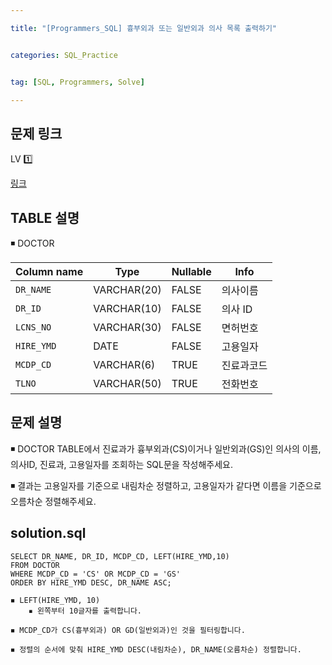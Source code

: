 ```yaml
---

title: "[Programmers_SQL] 흉부외과 또는 일반외과 의사 목록 출력하기"


categories: SQL_Practice


tag: [SQL, Programmers, Solve]

---
```


## 문제 링크

LV 1️⃣ 

[링크](https://school.programmers.co.kr/learn/courses/30/lessons/132203)

## TABLE 설명

◾ DOCTOR

|Column name|Type|Nullable|Info|
|-|-|-|-|
|`DR_NAME`|VARCHAR(20)|FALSE|의사이름|
|`DR_ID`|VARCHAR(10)|FALSE|의사 ID|
|`LCNS_NO`|VARCHAR(30)|FALSE|면허번호|
|`HIRE_YMD`|DATE|FALSE|고용일자|
|`MCDP_CD`|VARCHAR(6)|TRUE|진료과코드|
|`TLNO`|VARCHAR(50)|TRUE|전화번호|

## 문제 설명

◾ DOCTOR TABLE에서 진료과가 흉부외과(CS)이거나 일반외과(GS)인 의사의 이름, 의사ID, 진료과, 고용일자를 조회하는 SQL문을 작성해주세요. 

◾ 결과는 고용일자를 기준으로 내림차순 정렬하고, 고용일자가 같다면 이름을 기준으로 오름차순 정렬해주세요. 

## solution.sql
    SELECT DR_NAME, DR_ID, MCDP_CD, LEFT(HIRE_YMD,10)
    FROM DOCTOR
    WHERE MCDP_CD = 'CS' OR MCDP_CD = 'GS'
    ORDER BY HIRE_YMD DESC, DR_NAME ASC;

```
◾ LEFT(HIRE_YMD, 10)
    ▪ 왼쪽부터 10글자를 출력합니다. 

◾ MCDP_CD가 CS(흉부외과) OR GD(일반외과)인 것을 필터링합니다. 

◾ 정렬의 순서에 맞춰 HIRE_YMD DESC(내림차순), DR_NAME(오름차순) 정렬합니다. 
```